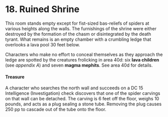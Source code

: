 # 18. Ruined Shrine

This room stands empty except for fist-sized bas-reliefs of spiders at various heights along the walls. The furnishings of the shrine were either destroyed by the formation of the chasm or disintegrated by the death tyrant. What remains is an empty chamber with a crumbling ledge that overlooks a lava pool 30 feet below.

Characters who make no effort to conceal themselves as they approach the ledge are spotted by the creatures frolicking in area 40d: six **lava children** (see *appendix A*) and seven **magma mephits**. See area 40d for details.

#### Treasure

A character who searches the north wall and succeeds on a DC 15 Intelligence (Investigation) check discovers that one of the spider carvings on that wall can be detached. The carving is 6 feet off the floor, weighs 10 pounds, and acts as a plug sealing a stone tube. Removing the plug causes 250 pp to cascade out of the tube onto the floor.